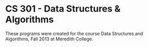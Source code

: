CS 301 - Data Structures & Algorithms
=====
These programs were created for the course Data Structures and Algorithms, Fall 2013 at Meredith College.
